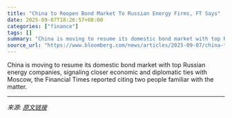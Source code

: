 ```yaml
---
title: "China to Reopen Bond Market To Russian Energy Firms, FT Says"
date: 2025-09-07T18:26:57+08:00
categories: ["finance"]
tags: []
summary: "China is moving to resume its domestic bond market with top Russian energy companies, signaling closer economic and diplomatic ties with Moscow, the Financial Times reported citing two people familiar"
source_url: "https://www.bloomberg.com/news/articles/2025-09-07/china-to-reopen-bond-market-to-russian-energy-firms-ft-says"
---
```


China is moving to resume its domestic bond market with top Russian energy companies, signaling closer economic and diplomatic ties with Moscow, the Financial Times reported citing two people familiar with the matter.

---

*来源: [原文链接](https://www.bloomberg.com/news/articles/2025-09-07/china-to-reopen-bond-market-to-russian-energy-firms-ft-says)*
